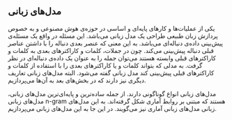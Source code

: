 ## مدل‌های زبانی

یکی از عملیات‌ها و کارهای پایه‌ای و اساسی در حوزه‌ی هوش مصنوعی و به خصوص پردازش زبان طبیعی طراحی یک مدل زبانی می‌باشد.  این مسئله در واقع یک مسئله‌ی پیش‌بینی داده‌ی دنباله‌ای می‌باشد. به این معنی که عنصر بعدی دنباله را با داشتن عناصر قبلی دنباله پیش‌بینی می‌کند. چون در جملات، کلمات و کاراکترهای بعدی به کلمات و کاراکترهای قبلی وابسته هستند می‌توان جمله را به عنوان یک داده‌ی دنباله‌ای در نظر گرفت. به مدلی که بتواند کلمات و یا کاراکترهای بعدی را با استفاده از کلمات و کاراکترهای قبلی پیش‌بینی کند مدل زبانی گفته می‌شود. البته مدل‌های زبانی تعاریف دیگری نیز دارند که در بخش‌های بعد به آن‌ها می‌پردازیم.

مدل‌های زبانی انواع گوناگونی دارند. از جمله ساده‌ترین و پایه‌ای‌ترین مدل‌های زبانی، مدل‌های زبانی n-gram هستند که مبتنی بر روابط آماری شکل گرفته‌اند. به این مدل‌های زبانی مدل‌های زبانی آماری نیز می‌گویند. در این جا به این مدل‌های زبانی می‌پردازیم.
